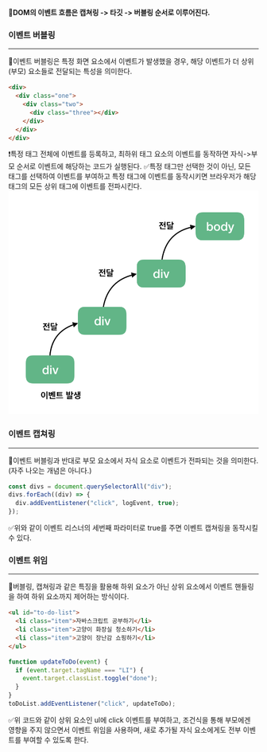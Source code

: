 🔖**DOM의 이벤트 흐름은 캡쳐링 -> 타깃 -> 버블링 순서로 이루어진다.**

### 이벤트 버블링

---

🔖이벤트 버블링은 특정 화면 요소에서 이벤트가 발생했을 경우, 해당 이벤트가 더 상위(부모) 요소들로 전달되는 특성을 의미한다.

```html
<div>
  <div class="one">
    <div class="two">
      <div class="three"></div>
    </div>
  </div>
</div>
```

❗특정 태그 전체에 이벤트를 등록하고, 최하위 태그 요소의 이벤트를 동작하면 자식->부모 순서로 이벤트에 해당하는 코드가 실행된다.
✅특정 태그만 선택한 것이 아닌, 모든 태그를 선택하여 이벤트를 부여하고 특정 태그에 이벤트를 동작시키면 브라우저가 해당 태그의 모든 상위 태그에 이벤트를 전파시킨다.
![alt text](image.png)

### 이벤트 캡쳐링

---

🔖이벤트 버블링과 반대로 부모 요소에서 자식 요소로 이벤트가 전파되는 것을 의미한다. (자주 나오는 개념은 아니다.)

```js
const divs = document.querySelectorAll("div");
divs.forEach((div) => {
  div.addEventListener("click", logEvent, true);
});
```

✅위와 같이 이벤트 리스너의 세번째 파라미터로 true를 주면 이벤트 캡쳐링을 동작시킬 수 있다.

### 이벤트 위임

---

🔖버블링, 캡쳐링과 같은 특징을 활용해 하위 요소가 아닌 상위 요소에서 이벤트 핸들링을 하여 하위 요소까지 제어하는 방식이다.

```html
<ul id="to-do-list">
  <li class="item">자바스크립트 공부하기</li>
  <li class="item">고양이 화장실 청소하기</li>
  <li class="item">고양이 장난감 쇼핑하기</li>
</ul>
```

```js
function updateToDo(event) {
  if (event.target.tagName === "LI") {
    event.target.classList.toggle("done");
  }
}
toDoList.addEventListener("click", updateToDo);
```

✅위 코드와 같이 상위 요소인 ul에 click 이벤트를 부여하고, 조건식을 통해 부모에겐 영향을 주지 않으면서 이벤트 위임을 사용하며, 새로 추가될 자식 요소에게도 전부 이벤트를 부여할 수 있도록 한다.
